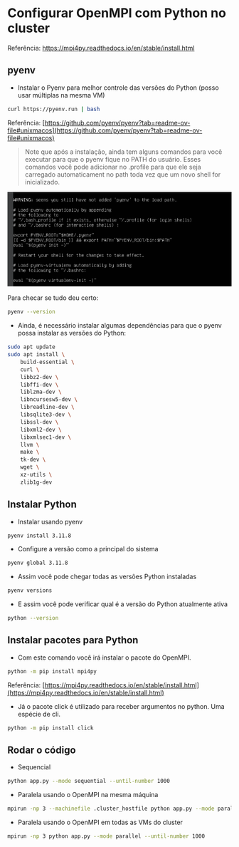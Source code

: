 # Configurar OpenMPI com Python no cluster
Referência: https://mpi4py.readthedocs.io/en/stable/install.html

## pyenv
- Instalar o Pyenv para melhor controle das versões do Python (posso usar múltiplas na mesma VM)
```sh
curl https://pyenv.run | bash
```

Referência: [https://github.com/pyenv/pyenv?tab=readme-ov-file#unixmacos](https://github.com/pyenv/pyenv?tab=readme-ov-file#unixmacos)

> Note que após a instalação, ainda tem alguns comandos para você executar para que o pyenv fique no PATH do usuário. Esses comandos você pode adicionar no .profile para que ele seja carregado automaticament no path toda vez que um novo shell for inicializado.

![](.docs/img/pyenv_install.png)

Para checar se tudo deu certo:
```sh
pyenv --version
```

- Ainda, é necessário instalar algumas dependências para que o pyenv possa instalar as versões do Python:

```sh
sudo apt update
sudo apt install \
    build-essential \
    curl \
    libbz2-dev \
    libffi-dev \
    liblzma-dev \
    libncursesw5-dev \
    libreadline-dev \
    libsqlite3-dev \
    libssl-dev \
    libxml2-dev \
    libxmlsec1-dev \
    llvm \
    make \
    tk-dev \
    wget \
    xz-utils \
    zlib1g-dev
```

## Instalar Python

- Instalar usando pyenv
```sh
pyenv install 3.11.8
```

- Configure a versão como a principal do sistema
```sh
pyenv global 3.11.8
```

- Assim você pode chegar todas as versões Python instaladas
```sh
pyenv versions
```

- E assim você pode verificar qual é a versão do Python atualmente ativa
```sh
python --version
```


## Instalar pacotes para Python



- Com este comando você irá instalar o pacote do OpenMPI.
```sh
python -m pip install mpi4py
```

Referência: [https://mpi4py.readthedocs.io/en/stable/install.html](https://mpi4py.readthedocs.io/en/stable/install.html)

- Já o pacote click é utilizado para receber argumentos no python. Uma espécie de cli.

```sh
python -m pip install click
```


## Rodar o código

- Sequencial
```sh
python app.py --mode sequential --until-number 1000
```

- Paralela usando o OpenMPI na mesma máquina
```sh
mpirun -np 3 --machinefile .cluster_hostfile python app.py --mode parallel --until-number 1000
```

- Paralela usando o OpenMPI em todas as VMs do cluster
```sh
mpirun -np 3 python app.py --mode parallel --until-number 1000
```

